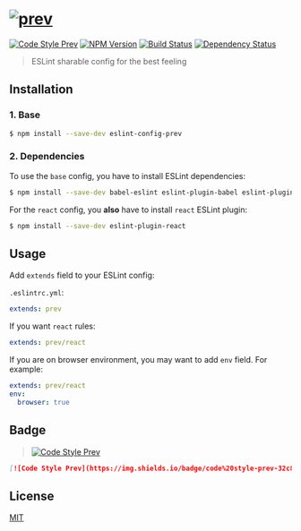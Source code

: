 # [![prev](https://cdn.rawgit.com/preco21/eslint-config-prev/master/assets/logo.svg)](https://github.com/preco21/eslint-config-prev)

[![Code Style Prev](https://img.shields.io/badge/code%20style-prev-32c8fc.svg?style=flat-square)](https://github.com/preco21/eslint-config-prev)
[![NPM Version](https://img.shields.io/npm/v/eslint-config-prev.svg?style=flat-square)](https://www.npmjs.com/package/eslint-config-prev)
[![Build Status](https://img.shields.io/travis/preco21/eslint-config-prev/master.svg?style=flat-square)](https://travis-ci.org/preco21/eslint-config-prev)
[![Dependency Status](https://dependencyci.com/github/preco21/eslint-config-prev/badge?style=flat-square)](https://dependencyci.com/github/preco21/eslint-config-prev)

> ESLint sharable config for the best feeling

## Installation

### 1. Base

```bash
$ npm install --save-dev eslint-config-prev
```

### 2. Dependencies

To use the `base` config, you have to install ESLint dependencies:

```bash
$ npm install --save-dev babel-eslint eslint-plugin-babel eslint-plugin-import
```

For the `react` config, you **also** have to install `react` ESLint plugin:

```bash
$ npm install --save-dev eslint-plugin-react
```

## Usage

Add `extends` field to your ESLint config:

`.eslintrc.yml`:

```yaml
extends: prev
```

If you want `react` rules:

```yaml
extends: prev/react
```

If you are on browser environment, you may want to add `env` field. For example:

```yaml
extends: prev/react
env:
  browser: true
```

## Badge

> [![Code Style Prev](https://img.shields.io/badge/code%20style-prev-32c8fc.svg?style=flat-square)](https://github.com/preco21/eslint-config-prev)

```markdown
[![Code Style Prev](https://img.shields.io/badge/code%20style-prev-32c8fc.svg?style=flat-square)](https://github.com/preco21/eslint-config-prev)
```

## License

[MIT](http://preco.mit-license.org/)
